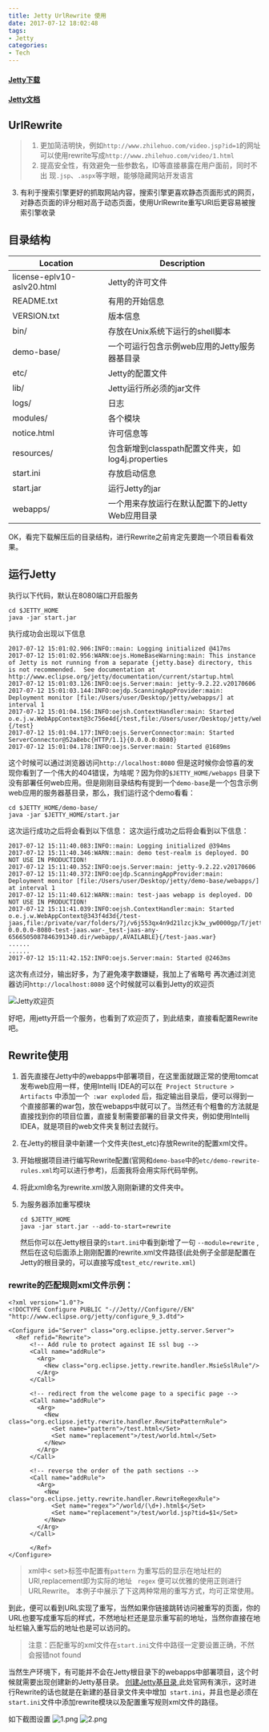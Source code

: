 ```yaml
---
title: Jetty UrlRewrite 使用
date: 2017-07-12 18:02:48
tags:
- Jetty
categories:
- Tech
---
```


#### [Jetty下载][1]
#### [Jetty文档][2]

## UrlRewrite

> 1. 更加简洁明快，例如`http://www.zhilehuo.com/video.jsp?id=1`的网址可以使用rewrite写成`http://www.zhilehuo.com/video/1.html`
> 2. 提高安全性，有效避免一些参数名，ID等直接暴露在用户面前，同时不出    现`.jsp`、`.aspx`等字眼，能够隐藏网站开发语言
3. 有利于搜索引擎更好的抓取网站内容，搜索引擎更喜欢静态页面形式的网页，对静态页面的评分相对高于动态页面，使用UrlRewrite重写URl后更容易被搜索引擎收录


## 目录结构
| Location                   | Description     |
| -------------------------- | --------------- |
| license-eplv10-aslv20.html | Jetty的许可文件 |
|README.txt|有用的开始信息
|VERSION.txt|版本信息
|bin/|存放在Unix系统下运行的shell脚本
|demo-base/|一个可运行包含示例web应用的Jetty服务器基目录
|etc/|Jetty的配置文件
|lib/|Jetty运行所必须的jar文件
|logs/|日志
|modules/|各个模块
|notice.html|许可信息等
|resources/|包含新增到classpath配置文件夹，如log4j.properties
|start.ini|存放启动信息
|start.jar|运行Jetty的jar
|webapps/|一个用来存放运行在默认配置下的Jetty Web应用目录

OK，看完下载解压后的目录结构，进行Rewrite之前肯定先要跑一个项目看看效果。
## 运行Jetty
执行以下代码，默认在8080端口开启服务

    cd $JETTY_HOME
    java -jar start.jar

执行成功会出现以下信息

    2017-07-12 15:01:02.906:INFO::main: Logging initialized @417ms
    2017-07-12 15:01:02.956:WARN:oejs.HomeBaseWarning:main: This instance of Jetty is not running from a separate {jetty.base} directory, this is not recommended.  See documentation at http://www.eclipse.org/jetty/documentation/current/startup.html
    2017-07-12 15:01:03.126:INFO:oejs.Server:main: jetty-9.2.22.v20170606
    2017-07-12 15:01:03.144:INFO:oejdp.ScanningAppProvider:main: Deployment monitor [file:/Users/user/Desktop/jetty/webapps/] at interval 1
    2017-07-12 15:01:04.156:INFO:oejsh.ContextHandler:main: Started o.e.j.w.WebAppContext@3c756e4d{/test,file:/Users/user/Desktop/jetty/webapps/test/,AVAILABLE}{/test}
    2017-07-12 15:01:04.177:INFO:oejs.ServerConnector:main: Started ServerConnector@52a8ebc{HTTP/1.1}{0.0.0.0:8080}
    2017-07-12 15:01:04.178:INFO:oejs.Server:main: Started @1689ms

这个时候可以通过浏览器访问`http://localhost:8080` 但是这时候你会惊喜的发现你看到了一个伟大的404错误，为啥呢？因为你的`$JETTY_HOME/webapps` 目录下没有部署任何web应用。但是刚刚目录结构有提到一个`demo-base`是一个包含示例web应用的服务器基目录，那么，我们运行这个demo看看：

    cd $JETTY_HOME/demo-base/
    java -jar $JETTY_HOME/start.jar

这次运行成功之后将会看到以下信息：
这次运行成功之后将会看到以下信息：

    2017-07-12 15:11:40.083:INFO::main: Logging initialized @394ms
    2017-07-12 15:11:40.346:WARN::main: demo test-realm is deployed. DO NOT USE IN PRODUCTION!
    2017-07-12 15:11:40.352:INFO:oejs.Server:main: jetty-9.2.22.v20170606
    2017-07-12 15:11:40.372:INFO:oejdp.ScanningAppProvider:main: Deployment monitor [file:/Users/user/Desktop/jetty/demo-base/webapps/] at interval 1
    2017-07-12 15:11:40.612:WARN::main: test-jaas webapp is deployed. DO NOT USE IN PRODUCTION!
    2017-07-12 15:11:41.039:INFO:oejsh.ContextHandler:main: Started o.e.j.w.WebAppContext@343f4d3d{/test-jaas,file:/private/var/folders/7j/v6j553qx4n9d21lzcjk3w_yw0000gp/T/jetty-0.0.0.0-8080-test-jaas.war-_test-jaas-any-6566505087846391340.dir/webapp/,AVAILABLE}{/test-jaas.war}
    ......
    ......
    2017-07-12 15:11:42.152:INFO:oejs.Server:main: Started @2463ms

这次有点过分，输出好多，为了避免凑字数嫌疑，我加上了省略号
再次通过浏览器访问`http://localhost:8080` 这个时候就可以看到Jetty的欢迎页

![Jetty欢迎页][3]

好吧，用jetty开启一个服务，也看到了欢迎页了，到此结束，直接看配置Rewrite吧。

## Rewrite使用
 1. 首先直接在Jetty中的webapps中部署项目，在这里面就跟正常的使用tomcat发布web应用一样，使用Intellij IDEA的可以在` Project Structure > Artifacts` 中添加一个` :war exploded` 后，指定输出目录后，便可以得到一个直接部署的war包，放在webapps中就可以了。当然还有个粗鲁的方法就是直接找到你的项目位置，直接复制需要部署的目录文件夹，例如使用Intellij IDEA，就是项目的web文件夹复制过去就行。
 2. 在Jetty的根目录中新建一个文件夹(test_etc)存放Rewrite的配置xml文件。
 3. 开始根据项目进行编写Rewrite配置(官网和`demo-base`中的`etc/demo-rewrite-rules.xml`均可以进行参考)，后面我将会用实际代码举例。
 4. 将此xml命名为rewrite.xml放入刚刚新建的文件夹中。
 5. 为服务器添加重写模块

    ```
    cd $JETTY_HOME
    java -jar start.jar --add-to-start=rewrite
    ```
    然后你可以在Jetty根目录的`start.ini`中看到新增了一句 `--module=rewrite` ,然后在这句后面添上刚刚配置的rewrite.xml文件路径(此处例子全部是配置在Jetty的根目录的，可以直接写成`test_etc/rewrite.xml`)

### rewrite的匹配规则xml文件示例：

```
<?xml version="1.0"?>
<!DOCTYPE Configure PUBLIC "-//Jetty//Configure//EN" "http://www.eclipse.org/jetty/configure_9_3.dtd">

<Configure id="Server" class="org.eclipse.jetty.server.Server">
  <Ref refid="Rewrite">
      <!-- Add rule to protect against IE ssl bug -->
      <Call name="addRule">
        <Arg>
          <New class="org.eclipse.jetty.rewrite.handler.MsieSslRule"/>
        </Arg>
      </Call>

      <!-- redirect from the welcome page to a specific page -->
      <Call name="addRule">
        <Arg>
          <New class="org.eclipse.jetty.rewrite.handler.RewritePatternRule">
            <Set name="pattern">/test.html</Set>
            <Set name="replacement">/test/world.html</Set>
          </New>
        </Arg>
      </Call> 

      <!-- reverse the order of the path sections -->
      <Call name="addRule">
        <Arg>
          <New class="org.eclipse.jetty.rewrite.handler.RewriteRegexRule">
            <Set name="regex">^/world/(\d+).html$</Set>
            <Set name="replacement">/test/world.jsp?tid=$1</Set>
          </New>
        </Arg>
      </Call>
      
      </Ref>
</Configure>
```

> xml中< set>标签中配置有`pattern` 为重写后的显示在地址栏的URl,replacement即为实际的地址
> ` regex` 便可以优雅的使用正则进行URLRewrite。
> 本例子中展示了下这两种常用的重写方式，均可正常使用。

到此，便可以看到URL实现了重写，当然如果你链接跳转访问被重写的页面，你的URL也要写成重写后的样式，不然地址栏还是显示重写前的地址，当然你直接在地址栏输入重写后的地址也是可以访问的。

> 注意：匹配重写的xml文件在`start.ini`文件中路径一定要设置正确，不然会报错not found

当然生产环境下，有可能并不会在Jetty根目录下的webapps中部署项目，这个时候就需要出现创建新的Jetty基目录。
[创建Jetty基目录][4],此处官网有演示，这时进行Rewrite的话也就是在新建的基目录文件夹中增加` start.ini`，并且也是必须在`start.ini`文件中添加rewrite模块以及配置重写规则xml文件的路径。


如下截图设置
![1.png](http://onpyrjcca.bkt.clouddn.com/69d2386a2b4d4aa9b3a830887137c12e.png)
![2.png](http://onpyrjcca.bkt.clouddn.com/40112ab2a75e404cbf64aa248016b917.png)



[1]: https://www.eclipse.org/jetty/download.html
[2]:http://www.eclipse.org/jetty/documentation/current/index.html
[3]:http://images2015.cnblogs.com/blog/936870/201609/936870-20160902101000277-826824358.png
[4]: http://www.eclipse.org/jetty/documentation/current/quickstart-running-jetty.html